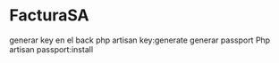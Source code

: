 # FacturaSA
generar key en el back
php artisan key:generate
generar passport
Php artisan passport:install


